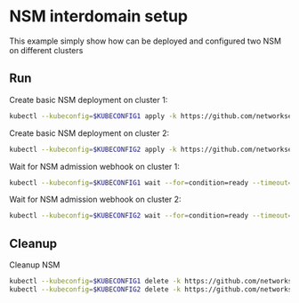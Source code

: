 # NSM interdomain setup


This example simply show how can be deployed and configured two NSM on different clusters

## Run

Create basic NSM deployment on cluster 1:

```bash
kubectl --kubeconfig=$KUBECONFIG1 apply -k https://github.com/networkservicemesh/deployments-k8s/examples/interdomain/nsm/cluster1?ref=ca5f8f4617bdef7168a5a93740fd9f54df797c71
```

Create basic NSM deployment on cluster 2:

```bash
kubectl --kubeconfig=$KUBECONFIG2 apply -k https://github.com/networkservicemesh/deployments-k8s/examples/interdomain/nsm/cluster2?ref=ca5f8f4617bdef7168a5a93740fd9f54df797c71
```

Wait for NSM admission webhook on cluster 1:

```bash
kubectl --kubeconfig=$KUBECONFIG1 wait --for=condition=ready --timeout=1m pod -n nsm-system -l app=admission-webhook-k8s
```

Wait for NSM admission webhook on cluster 2:

```bash
kubectl --kubeconfig=$KUBECONFIG2 wait --for=condition=ready --timeout=1m pod -n nsm-system -l app=admission-webhook-k8s
```

## Cleanup

Cleanup NSM
```bash
kubectl --kubeconfig=$KUBECONFIG1 delete -k https://github.com/networkservicemesh/deployments-k8s/examples/interdomain/nsm/cluster1?ref=ca5f8f4617bdef7168a5a93740fd9f54df797c71
kubectl --kubeconfig=$KUBECONFIG2 delete -k https://github.com/networkservicemesh/deployments-k8s/examples/interdomain/nsm/cluster2?ref=ca5f8f4617bdef7168a5a93740fd9f54df797c71
```
